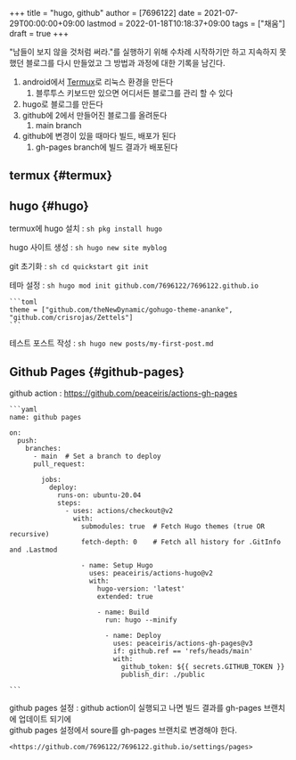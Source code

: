 +++
title = "hugo, github"
author = [7696122]
date = 2021-07-29T00:00:00+09:00
lastmod = 2022-01-18T10:18:37+09:00
tags = ["채움"]
draft = true
+++

"남들이 보지 않을 것처럼 써라."를 실행하기 위해 수차례 시작하기만 하고 지속하지 못했던 블로그를 다시 만들었고 그 방법과 과정에 대한 기록을 남긴다.  

1.  android에서 [Termux](https://termux.com/)로 리눅스 환경을 만든다  
    1.  블루투스 키보드만 있으면 어디서든 블로그를 관리 할 수 있다
2.  hugo로 블로그를 만든다
3.  github에 2에서 만들어진 블로그를 올려둔다  
    1.  main branch
4.  github에 변경이 있을 때마다 빌드, 배포가 된다  
    1.  gh-pages branch에 빌드 결과가 배포된다


## termux {#termux}


## hugo {#hugo}

termux에 hugo 설치
: ```sh
    pkg install hugo
    ```


hugo 사이트 생성
: ```sh
    hugo new site myblog
    ```


git 초기화
: ```sh
    cd quickstart
    git init
    ```


테마 설정
: ```sh
    hugo mod init github.com/7696122/7696122.github.io
    ```
    
    ```toml
    theme = ["github.com/theNewDynamic/gohugo-theme-ananke", "github.com/crisrojas/Zettels"]
    ```


테스트 포스트 작성
: ```sh
    hugo new posts/my-first-post.md
    ```


## Github Pages {#github-pages}

github action
: <https://github.com/peaceiris/actions-gh-pages>  
    
    ```yaml
    name: github pages
    
    on:
      push:
        branches:
    ​      - main  # Set a branch to deploy
          pull_request:
    
            jobs:
              deploy:
                runs-on: ubuntu-20.04
                steps:
    ​              - uses: actions/checkout@v2
                    with:
                      submodules: true  # Fetch Hugo themes (true OR recursive)
                      fetch-depth: 0    # Fetch all history for .GitInfo and .Lastmod
    ​
                      - name: Setup Hugo
                        uses: peaceiris/actions-hugo@v2
                        with:
                          hugo-version: 'latest'
                          extended: true
    ​
                          - name: Build
                            run: hugo --minify
    ​
                            - name: Deploy
                              uses: peaceiris/actions-gh-pages@v3
                              if: github.ref == 'refs/heads/main'
                              with:
                                github_token: ${{ secrets.GITHUB_TOKEN }}
                                publish_dir: ./public
    
    ```


github pages 설정
: github action이 실행되고 나면 빌드 결과를 gh-pages 브랜치에 업데이트 되기에  
    github pages 설정에서 soure를 gh-pages 브랜치로 변경해야 한다.  
    
    <https://github.com/7696122/7696122.github.io/settings/pages>
